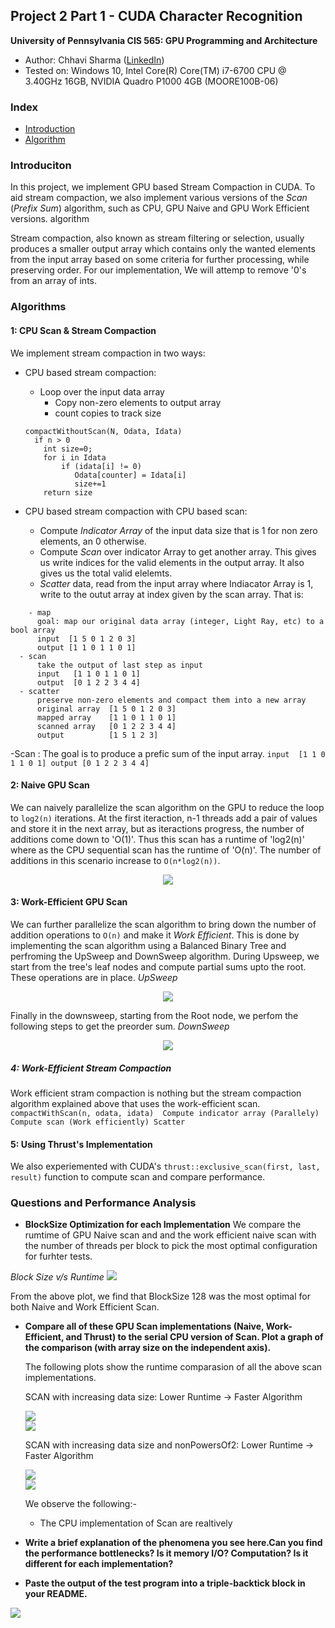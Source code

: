 ## Project 2 Part 1 - CUDA Character Recognition
**University of Pennsylvania
CIS 565: GPU Programming and Architecture**

* Author: Chhavi Sharma ([LinkedIn](https://www.linkedin.com/in/chhavi275/))
* Tested on: Windows 10, Intel Core(R) Core(TM) i7-6700 CPU @ 3.40GHz 16GB, 
             NVIDIA Quadro P1000 4GB (MOORE100B-06)

### Index

- [Introduction]( )
- [Algorithm]()

### Introduciton

In this project, we implement GPU based Stream Compaction in CUDA. To aid stream compaction, we also implement various versions of the *Scan* (*Prefix Sum*) algorithm, such as CPU, GPU Naive and GPU Work Efficient versions.
algorithm

Stream compaction, also known as stream filtering or selection, usually produces a smaller output array which contains only the wanted elements from the input array based on some criteria for further processing, while preserving order. For our implementation, We will attemp to remove '0's from an array of ints.


### Algorithms

#### 1: CPU Scan & Stream Compaction
 
 We implement stream compaction in two ways:
 
 - CPU based stream compaction: 
   - Loop over the input data array
      - Copy non-zero elements to output array
      - count copies to track size
   ```
   compactWithoutScan(N, Odata, Idata)
     if n > 0
       int size=0;
       for i in Idata
           if (idata[i] != 0) 
              Odata[counter] = Idata[i]
              size+=1
       return size
   ```
   
 - CPU based stream compaction with CPU based scan: 
   - Compute *Indicator Array* of the input data size that is 1 for non zero elements, an 0 otherwise.
   - Compute *Scan* over indicator Array to get another array. This gives us write indices for the valid elements in the output array. It also gives us the total valid elelemts.
   - *Scatter* data, read from the input array where Indiacator Array is 1, write to the outut array at index given by the scan array. That is:
  ```
      - map
        goal: map our original data array (integer, Light Ray, etc) to a bool array
        input  [1 5 0 1 2 0 3]
        output [1 1 0 1 1 0 1]
    - scan
        take the output of last step as input
        input   [1 1 0 1 1 0 1]
        output  [0 1 2 2 3 4 4]
    - scatter
        preserve non-zero elements and compact them into a new array
        original array  [1 5 0 1 2 0 3]
        mapped array    [1 1 0 1 1 0 1]
        scanned array   [0 1 2 2 3 4 4]
        output          [1 5 1 2 3]
  ```
  
-Scan : The goal is to produce a prefic sum of the input array.
    ```
    input  [1 1 0 1 1 0 1]
    output [0 1 2 2 3 4 4]
    ```  


#### 2: Naive GPU Scan
We can naively parallelize the scan algorithm on the GPU to reduce the loop to ```log2(n)``` iterations. At the first iteraction, n-1 threads add a pair of values and store it in the next array, but as iteractions progress, the number of additions come down to 'O(1)'. Thus this scan has a runtime of 'log2(n)' where as the CPU sequential scan has the runtime of 'O(n)'. The number of additions in this scenario increase to ```O(n*log2(n))```.

 <p align="center">
  <img src="/img/NaiveScan.png">
</p>


#### 3: Work-Efficient GPU Scan

We can further parallelize the scan algorithm to bring down the number of addition operations to ```O(n)``` and make it *Work Efficient*. This is done by implementing the scan algorithm using a Balanced Binary Tree and perfroming the UpSweep and DownSweep algorithm. During Upsweep, we start from the tree's leaf nodes and compute partial sums upto the root. These operations are in place. 
*UpSweep*

 <p align="center">
  <img src="Project2-Stream-Compaction/img/UpSweepScan.png">
</p>

Finally in the downsweep, starting from the Root node, we perfom the following steps to get the preorder sum.
*DownSweep*

 <p align="center">
  <img src="Project2-Stream-Compaction/img/DownSweepScan.png">
</p>

##### 4: Work-Efficient Stream Compaction
Work efficient stram compaction is nothing but the stream compaction algorithm explained above that uses the work-efficient scan. 
    ```
     compactWithScan(n, odata, idata) 
        Compute indicator array (Parallely)
        Compute scan (Work efficiently)
        Scatter 
    ```
####  5: Using Thrust's Implementation
We also experiemented with CUDA's `thrust::exclusive_scan(first, last, result)` function to compute scan and compare performance.


### Questions and Performance Analysis

  * **BlockSize Optimization for each Implementation**
  We compare the rumtime of GPU Naive scan and and the work efficient naive scan with the number of threads per block to pick  the most optimal configuration for furhter tests.

   *Block Size v/s Runtime*
  ![](img/BlockSize_vs_Runtime.png)

  From the above plot, we find that BlockSize 128 was the most optimal for both Naive and Work Efficient Scan.

  * **Compare all of these GPU Scan implementations (Naive, Work-Efficient, and Thrust) to the serial CPU version of Scan. Plot a graph of the comparison (with array size on the independent axis).**

     The following plots show the runtime comparasion of all the above scan implementations. 
     
     SCAN with increasing data size: Lower Runtime -> Faster Algorithm

    ![](img/Scan1.png)    
    ![](img/Scan2.png)    


     SCAN with increasing data size and nonPowersOf2: Lower Runtime -> Faster Algorithm

    ![](img/Scan1NP.png)    
    ![](img/Scan2NP.png)   
    
    We observe the following:-
    - The CPU implementation of Scan are realtively 

  * **Write a brief explanation of the phenomena you see here.Can you find the performance bottlenecks? Is it memory I/O? Computation? Is it different for each implementation?**

  *  **Paste the output of the test program into a triple-backtick block in your
     README.**

  ![](img/BlockSz-128-DataSz-20.PNG)

